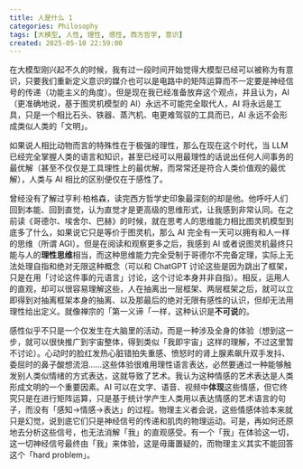 ```yaml
---
title: 人是什么 1
categories: Philosophy
tags: [大模型, 人性, 理性, 感性, 西方哲学, 意识]
created: 2025-05-10 22:59:00
---
```


在大模型刚兴起不久的时候，我有过一段时间开始觉得大模型已经可以被称为有意识，只要我们重新定义意识的媒介也可以是电路中的矩阵运算而不一定要是神经信号的传递（功能主义的角度）。但是现在我已经准备放弃这个观点，并且认为，AI（更准确地说，基于图灵机模型的 AI）永远不可能完全取代人，AI 将永远是工具，只是一个相比石头、铁器、蒸汽机、电更难驾驭的工具而已，AI 永远不会形成类似人类的「文明」。

如果说人相比动物而言的特殊性在于极强的理性，那么在现在这个时代，当 LLM 已经完全掌握人类的语言和知识，甚至已经可以用最理性的话说出任何人间事务的最优解（甚至不仅仅是工具理性上的最优解，而常常还是符合人类价值观的最优解），人类与 AI 相比的区别便仅在于感性了。

曾经没有了解过亨利·柏格森，读完西方哲学史印象最深刻的却是他。他呼吁人们回到本能、回到直觉，认为直觉才是更高级的思维形式，让我感到非常认同。在之前读《哥德尔、埃舍尔、巴赫》的时候，就在思考人的思维能力相比图灵机模型到底多了什么，如果说它只是等价于图灵机，那么 AI 完全有一天可以拥有和人一样的思维（所谓 AGI）。但是在阅读和观察更多之后，我感到 AI 或者说图灵机最终只能与人的**理性思维**相当，而这种思维能力完全受制于哥德尔不完备定理，实际上无法处理自指和绝对无限这种概念（可以和 ChatGPT 讨论这些是因为跳出了框架，只是在用「讨论这件事的元语言」讨论，这个讨论本身并非自指）。相反，运用人的直观，却可以很容易理解这些，人在抽离出一层框架、两层框架之后，就可以立即得到对抽离框架本身的抽离、以及那最后的绝对无限有感性的认识，但却无法用理性给出定义。就像禅宗的「第一义谛「一样，这种认识是**不可说**的。

感性似乎不只是一个仅发生在大脑里的活动，而是一种涉及全身的体验（想到这一步，就可以很快推广到宇宙整体，得到类似「我即宇宙」这样的理解，不过这里暂不讨论）。心动时的脸红发热心脏错拍失重感、愤怒时的肾上腺素飙升双手发抖、委屈时的鼻子酸想流泪……这些体验很难用理性语言表达，必然要通过一种能够触发别人类似情绪的方式表达，这就导致了艺术。我认为这种情感的艺术表达是人类形成文明的一个重要因素。AI 可以在文字、语音、视频中**体现**这些情感，但它终究只是在进行矩阵运算，只是基于统计学产生人类用以表达情感的艺术语言的句子，而没有「感知→情感→表达」的过程。物理主义者会说，这些情感体验本来就只是幻觉，说到底它们只是神经信号的传递和肌肉的物理运动。可是，再如何还原地去分析这些信号，也无法消解「我」的直观感受。有一个「我」在体验这一切，这一切神经信号最终由「我」来体验，这是毋庸置疑的，而物理主义其实不能回答这个「hard problem」。
